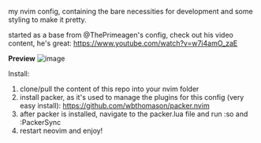 my nvim config, containing the bare necessities for development and some styling to make it pretty.

started as a base from @ThePrimeagen's config, check out his video content, he's great: https://www.youtube.com/watch?v=w7i4amO_zaE

**Preview**
![image](https://github.com/drewdoesdevelopment/nvimconfig/assets/28990207/6d73c719-013f-4e1e-abfb-bd0945944a5f)

Install:

1. clone/pull the content of this repo into your nvim folder
2. install packer, as it's used to manage the plugins for this config (very easy install): https://github.com/wbthomason/packer.nvim
3. after packer is installed, navigate to the packer.lua file and run :so and :PackerSync
4. restart neovim and enjoy!
